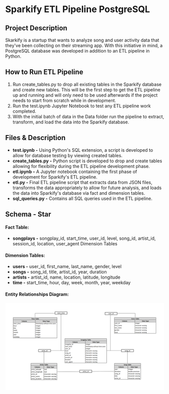 # Sparkify ETL Pipeline PostgreSQL

## Project Description

Skarkify is a startup that wants to analyze song and user activity data that they've been collecting on their streaming app. With this initiative in mind, a PostgreSQL database was developed in addition to an ETL pipeline in Python. 

## How to Run ETL Pipeline

1) Run create_tables.py to drop all existing tables in the Sparkify database and create new tables. This will be the first step to get the ETL pipeline up and running and will only need to be used afterwards if the project needs to start from scratch while in development.
2) Run the test.ipynb Jupyter Notebook to test any ETL pipeline work completed.  
3) With the initial batch of data in the Data folder run the pipeline to extract, transform, and load the data into the Sparkify database.

## Files & Description

* **test.ipynb -**  Using Python's SQL extension, a script is developed to allow for database testing by viewing created tables.
* **create_tables.py -**  Python script is developed to drop and create tables allowing for flexibility during the ETL pipeline development phase.
* **etl.ipynb -** A Jupyter notebook containing the first phase of development for Sparkify's ETL pipeline.
* **etl.py -** Final ETL pipeline script that extracts data from JSON files, transforms the data appropriately to allow for future analysis, and loads the data into Sparkify's database via fact and dimension tables.
* **sql_queries.py -** Contains all SQL queries used in the ETL pipeline.

## Schema - Star

#### Fact Table:
* **songplays -** songplay_id, start_time, user_id, level, song_id, artist_id, session_id, location, user_agent
Dimension Tables

#### Dimension Tables:
* **users -** user_id, first_name, last_name, gender, level
* **songs -** song_id, title, artist_id, year, duration
* **artists -** artist_id, name, location, latitude, longitude
* **time -** start_time, hour, day, week, month, year, weekday

#### Entity Relationships Diagram:

![](ReadMe_Images/Entity_Relationship.png)

